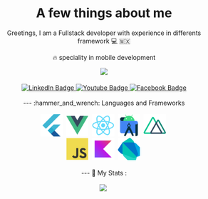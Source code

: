 <body >
    <div id="header" align="center" >
      <h1>A few things about me</h1>
        <p>Greetings, I am a Fullstack developer with experience in differents framework 💻 🇲🇽 </p>
          <p> 🔥 speciality in mobile development</p>
      <div>
        <img src="https://media.giphy.com/media/E89xxATM4iZoPdr6Tb/giphy.gif" width="300"/>
      </div>
      <br>
      <div id="badges">
        <a href="your-linkedin-URL">
          <img src="https://img.shields.io/badge/LinkedIn-blue?style=for-the-badge&logo=linkedin&logoColor=white" alt="LinkedIn Badge"/>
        </a>
        <a href="https://www.youtube.com/user/axeleator1" target="_blank">
          <img src="https://img.shields.io/badge/YouTube-red?style=for-the-badge&logo=youtube&logoColor=white" alt="Youtube Badge"/>
        </a>
        <a href="https://www.facebook.com/axel.broos/">
          <img src="https://img.shields.io/badge/Facebook-1877F2?style=for-the-badge&logo=facebook&logoColor=white" alt="Facebook Badge"/>
        </a>
     </div>
    </div>
     <br>
     <div align="center">
      ---
       :hammer_and_wrench: Languages and Frameworks  
     </div>
      <br>
      <div align="center">
        <img src="https://github.com/devicons/devicon/blob/master/icons/flutter/flutter-original.svg" width="50"/>&nbsp;
        <img src="https://github.com/devicons/devicon/blob/master/icons/vuejs/vuejs-original.svg" width="50"/>&nbsp;
        <img src="https://github.com/devicons/devicon/blob/master/icons/react/react-original.svg" width="50"/>&nbsp;
        <img src="https://github.com/devicons/devicon/blob/master/icons/androidstudio/androidstudio-original.svg" width="50"/>&nbsp;
        <img src="https://github.com/devicons/devicon/blob/master/icons/nuxtjs/nuxtjs-original.svg" width="50"/>&nbsp;
        <br>
        <img src="https://github.com/devicons/devicon/blob/master/icons/javascript/javascript-original.svg" width="50"/>&nbsp;
        <img src="https://github.com/devicons/devicon/blob/master/icons/kotlin/kotlin-original.svg" width="50"/>&nbsp;
        <img src="https://github.com/devicons/devicon/blob/master/icons/dart/dart-original.svg" width="50"/>&nbsp;
      </div>
      <br>
      <div  align="center">
        ---
         🥇 My Stats :
      </div>
     <br>
     <div  align="center">
       <img src="http://github-readme-streak-stats.herokuapp.com?user=axeleatorss3&theme=dark&background=000000">&nbsp;
     </div>
    <br>
</body>


